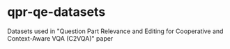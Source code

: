 # qpr-qe-datasets
Datasets used in "Question Part Relevance and Editing for Cooperative and Context-Aware VQA (C2VQA)" paper
